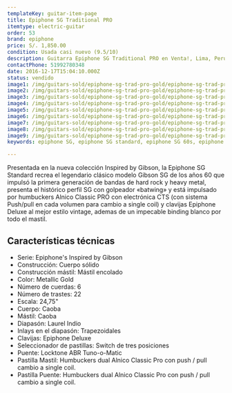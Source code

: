 ```yaml
---
templateKey: guitar-item-page
title: Epiphone SG Traditional PRO
itemtype: electric-guitar
order: 53
brand: epiphone
price: S/. 1,850.00
condition: Usada casi nuevo (9.5/10)
description: Guitarra Epiphone SG Traditional PRO en Venta!, Lima, Peru
contactPhone: 51992780348
date: 2016-12-17T15:04:10.000Z
status: vendido
image1: /img/guitars-sold/epiphone-sg-trad-pro-gold/epiphone-sg-trad-pro-gold-01-sold.jpg
image2: /img/guitars-sold/epiphone-sg-trad-pro-gold/epiphone-sg-trad-pro-gold-02-sold.jpg
image3: /img/guitars-sold/epiphone-sg-trad-pro-gold/epiphone-sg-trad-pro-gold-03-sold.jpg
image4: /img/guitars-sold/epiphone-sg-trad-pro-gold/epiphone-sg-trad-pro-gold-04-sold.jpg
image5: /img/guitars-sold/epiphone-sg-trad-pro-gold/epiphone-sg-trad-pro-gold-05-sold.jpg
image6: /img/guitars-sold/epiphone-sg-trad-pro-gold/epiphone-sg-trad-pro-gold-06-sold.jpg
image7: /img/guitars-sold/epiphone-sg-trad-pro-gold/epiphone-sg-trad-pro-gold-07-sold.jpg
image8: /img/guitars-sold/epiphone-sg-trad-pro-gold/epiphone-sg-trad-pro-gold-08-sold.jpg
image9: /img/guitars-sold/epiphone-sg-trad-pro-gold/epiphone-sg-trad-pro-gold-09-sold.jpg
keywords: epiphone SG, epiphone SG standard, epiphone SG 60s, epiphone sg traditional PRO, epiphone sg pro

---
```

Presentada en la nueva colección Inspired by Gibson, la Epiphone SG Standard recrea el legendario clásico modelo Gibson SG de los años 60 que impulsó la primera generación de bandas de hard rock y heavy metal, presenta el histórico perfil SG con golpeador «batwing» y está impulsado por humbuckers Alnico Classic PRO con electrónica CTS (con sistema Push/pull en cada volumen para cambio a single coil) y clavijas Epiphone Deluxe al mejor estilo vintage, ademas de un impecable binding blanco por todo el mastil.


## Características técnicas

* Serie: Epiphone's Inspired by Gibson
* Construcción: Cuerpo sólido
* Construcción mástil: Mástil encolado
* Color: Metallic Gold
* Número de cuerdas: 6
* Número de trastes: 22
* Escala: 24,75"
* Cuerpo: Caoba
* Mástil: Caoba
* Diapasón: Laurel Indio
* Inlays en el diapasón: Trapezoidales
* Clavijas: Epiphone Deluxe
* Seleccionador de pastillas: Switch de tres posiciones
* Puente: Locktone ABR Tuno-o-Matic
* Pastilla Mastil: Humbuckers dual Alnico Classic Pro con push / pull cambio a single coil.
* Pastilla Puente: Humbuckers dual Alnico Classic Pro con push / pull cambio a single coil.